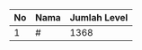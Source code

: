 | No | Nama            | Jumlah Level |
|----|-----------------|--------------|
| 1  | #    |    1368        |
